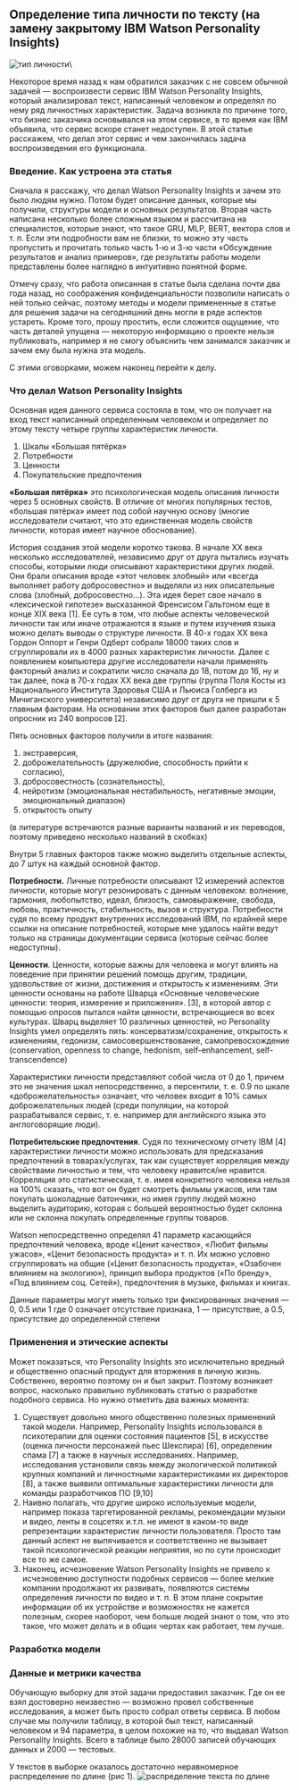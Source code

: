 ## Определение типа личности по тексту (на замену закрытому IBM Watson Personality Insights)

![тип личности](https://habrastorage.org/r/w1560/webt/yq/tb/lw/yqtblwkkysmpfxliidk7kjoxxii.png)\

Некоторое время назад к нам обратился заказчик с не совсем обычной задачей — воспроизвести сервис IBM Watson Personality Insights, который анализировал текст, написанный человеком и определял по нему ряд личностных характеристик. Задача возникла по причине того, что бизнес заказчика основывался на этом сервисе, в то время как IBM объявила, что сервис вскоре станет недоступен. В этой статье расскажем, что делал этот сервис и чем закончилась задача воспроизведения его функционала.
### Введение. Как устроена эта статья

Сначала я расскажу, что делал Watson Personality Insights и зачем это было людям нужно. Потом будет описание данных, которые мы получили, структуры модели и основных результатов. Вторая часть написана несколько более сложным языком и рассчитана на специалистов, которые знают, что такое GRU, MLP, BERT, вектора слов и т. п. Если эти подробности вам не близки, то можно эту часть пропустить и прочитать только часть 1-ю и 3-ю части «Обсуждение результатов и анализ примеров», где результаты работы модели представлены более наглядно в интуитивно понятной форме.

Отмечу сразу, что работа описанная в статье была сделана почти два года назад, но соображения конфиденциальности позволили написать о ней только сейчас, поэтому методы и модели примененные в статье для решения задачи на сегодняшний день могли в ряде аспектов устареть. Кроме того, прошу простить, если сложится ощущение, что часть деталей упущена — некоторую информацию о проекте нельзя публиковать, например я не смогу объяснить чем занимался заказчик и зачем ему была нужна эта модель.

С этими оговорками, можем наконец перейти к делу.

### Что делал Watson Personality Insights

Основная идея данного сервиса состояла в том, что он получает на вход текст написанный определенным человеком и определяет по этому тексту четыре группы характеристик личности.

1. Шкалы «Большая пятёрка»
2. Потребности
3. Ценности
4. Покупательские предпочтения

**«Большая пятёрка»** это психологическая модель описания личности через 5 основных свойств. В отличие от многих популярных тестов, «большая пятёрка» имеет под собой научную основу (многие исследователи считают, что это единственная модель свойств личности, которая имеет научное обоснование).

История создания этой модели коротко такова. В начале XX века несколько исследователей, независимо друг от друга пытались изучать способы, которыми люди описывают характеристики других людей. Они брали описания вроде «этот человек злобный» или «всегда выполняет работу добросовестно» и выделяли из них описательные слова (злобный, добросовестно…). Эта идея берет свое начало в «лексической гипотезе» высказанной Френсисом Гальтоном еще в конце XIX века [1]. Ее суть в том, что любые аспекты человеческой личности так или иначе отражаются в языке и путем изучения языка можно делать выводы о структуре личности. В 40-х годах XX века Гордон Олпорт и Генри Одберт собрали 18000 таких слов и сгруппировали их в 4000 разных характеристик личности. Далее с появлением компьютера другие исследователи начали применять факторный анализ и сократили число сначала до 18, потом до 16, ну и так далее, пока в 70-х годах XX века две группы (группа Поля Косты из Национального Института Здоровья США и Льюиса Голберга из Мичиганского университета) независимо друг от друга не пришли к 5 главным факторам. На основании этих факторов был далее разработан опросник из 240 вопросов [2].

Пять основных факторов получили в итоге названия:

 1. экстраверсия,
 2. доброжелательность (дружелюбие, способность прийти к согласию),
 3. добросовестность (сознательность),
 4. нейротизм (эмоциональная нестабильность, негативные эмоции, эмоциональный диапазон)
 5. открытость опыту

(в литературе встречаются разные варианты названий и их переводов, поэтому приведено несколько названий в скобках)

Внутри 5 главных факторов также можно выделить отдельные аспекты, до 7 штук на каждый основной фактор.

**Потребности.** Личные потребности описывают 12 измерений аспектов личности, которые могут резонировать с данным человеком: волнение, гармония, любопытство, идеал, близость, самовыражение, свобода, любовь, практичность, стабильность, вызов и структура. Потребности судя по всему продукт внутренних исследований IBM, по крайней мере ссылки на описание потребностей, которые мне удалось найти ведут только на страницы документации сервиса (которые сейчас более недоступны).

**Ценности**. Ценности, которые важны для человека и могут влиять на поведение при принятии решений помощь другим, традиции, удовольствие от жизни, достижения и открытость к изменениям. Эти ценности основаны на работе Шварца «Основные человеческие ценности: теория, измерение и приложения». [3], в которой автор с помощью опросов пытался найти ценности, встречающиеся во всех культурах. Шварц выделяет 10 различных ценностей, но Personality Insights умел определять пять: консерватизм/сохранение, открытость к изменениям, гедонизм, самосовершенствование, самопревосхождение (conservation, openness to change, hedonism, self-enhancement, self-transcendence)

Характеристики личности представляют собой числа от 0 до 1, причем это не значения шкал непосредственно, а персентили, т. е. 0.9 по шкале «доброжелательность» означает, что человек входит в 10% самых доброжелательных людей (среди популяции, на которой разрабатывался сервис, т. е. например для английского языка это англоговорящие люди).

**Потребительские предпочтения**. Судя по техническому отчету IBM [4] характеристики личности можно использовать для предсказания предпочтений в товарах/услугах, так как существует корреляция между свойствами личностью и тем, что человеку нравится/не нравится. Корреляция это статистическая, т. е. имея конкретного человека нельзя на 100% сказать, что вот он будет смотреть фильмы ужасов, или там покупать шоколадные батончики, но имея группу людей можно выделить аудиторию, которая с большей вероятностью будет склонна или не склонна покупать определенные группы товаров.

Watson непосредственно определял 41 параметр касающийся предпочтений человека, вроде «Ценит качество», «Любит фильмы ужасов», «Ценит безопасность продукта» и т. п. Их можно условно сгруппировать на общие («Ценит безопасность продукта», «Озабочен влиянием на экологию»), принцип выбора продуктов («По бренду», «Под влиянием соц. Сетей»), предпочтения в музыке, фильмах и книгах.

Данные параметры могут иметь только три фиксированных значения — 0, 0.5 или 1 где 0 означает отсутствие признака, 1 — присутствие, а 0.5, присутствие до определенной степени

### Применения и этические аспекты

Может показаться, что Personality Insights это исключительно вредный и общественно опасный продукт для вторжения в личную жизнь. Собственно, вероятно поэтому он и был закрыт. Поэтому возникает вопрос, насколько правильно публиковать статью о разработке подобного сервиса. Но нужно отметить два важных момента:
 1. Существует довольно много общественно полезных применений такой модели. Например, Personality Insights использовался в психотерапии для оценки состояния пациентов [5], в искусстве (оценка личности персонажей пьес Шекспира) [6], определении спама [7] а также в научных исследованиях. Например, исследования установили связь между экологической политикой крупных компаний и личностными характеристиками их директоров [8], а также выявили оптимальные характеристики личности для команды разработчиков ПО [9,10]
 2. Наивно полагать, что другие широко используемые модели, например показа таргетированной рекламы, рекомендации музыки и видео, ленты в соцсетях и.т.п. не имеют в каком-то виде репрезентации характеристик личности пользователя. Просто там данный аспект не выпячивается и соответственно не вызывает такой психологической реакции неприятия, но по сути происходит все то же самое.
 3. Наконец, исчезновение Watson Personality Insights не привело к исчезновению доступности подобных сервисов — более мелкие компании продолжают их развивать, появляются системы определения личности по видео и т. п. В этом плане сокрытие информации об их устройстве и возможностях не кажется полезным, скорее наоборот, чем больше людей знают о том, что это такое, что может делать и в общих чертах как работает, тем лучше.

### Разработка модели

### Данные и метрики качества

Обучающую выборку для этой задачи предоставил заказчик. Где он ее взял достоверно неизвестно — возможно провел собственные исследования, а может быть просто собрал ответы сервиса. В любом случае мы получили таблицу, в которой был текст, написанный человеком и 94 параметра, в целом похожие на то, что выдавал Watson Personality Insights. Всего в таблице было 28000 записей обучающих данных и 2000 — тестовых.

У текстов в выборке оказалось достаточно неравномерное распределение по длине (рис 1).
![распределение текста по длине](https://habrastorage.org/r/w1560/webt/qn/yw/pm/qnywpmvmsqb8be8hoemyddcciyk.png)
